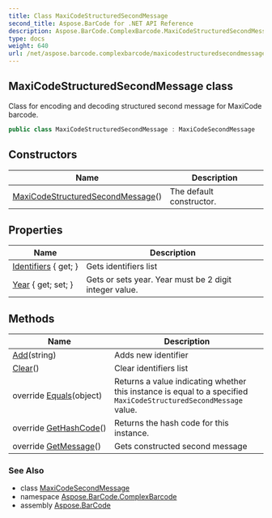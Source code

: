```yaml
---
title: Class MaxiCodeStructuredSecondMessage
second_title: Aspose.BarCode for .NET API Reference
description: Aspose.BarCode.ComplexBarcode.MaxiCodeStructuredSecondMessage class. Class for encoding and decoding structured second message for MaxiCode barcode
type: docs
weight: 640
url: /net/aspose.barcode.complexbarcode/maxicodestructuredsecondmessage/
---
```

## MaxiCodeStructuredSecondMessage class

Class for encoding and decoding structured second message for MaxiCode barcode.

```csharp
public class MaxiCodeStructuredSecondMessage : MaxiCodeSecondMessage
```

## Constructors

| Name | Description |
| --- | --- |
| [MaxiCodeStructuredSecondMessage](maxicodestructuredsecondmessage/)() | The default constructor. |

## Properties

| Name | Description |
| --- | --- |
| [Identifiers](../../aspose.barcode.complexbarcode/maxicodestructuredsecondmessage/identifiers/) { get; } | Gets identifiers list |
| [Year](../../aspose.barcode.complexbarcode/maxicodestructuredsecondmessage/year/) { get; set; } | Gets or sets year. Year must be 2 digit integer value. |

## Methods

| Name | Description |
| --- | --- |
| [Add](../../aspose.barcode.complexbarcode/maxicodestructuredsecondmessage/add/)(string) | Adds new identifier |
| [Clear](../../aspose.barcode.complexbarcode/maxicodestructuredsecondmessage/clear/)() | Clear identifiers list |
| override [Equals](../../aspose.barcode.complexbarcode/maxicodestructuredsecondmessage/equals/)(object) | Returns a value indicating whether this instance is equal to a specified `MaxiCodeStructuredSecondMessage` value. |
| override [GetHashCode](../../aspose.barcode.complexbarcode/maxicodestructuredsecondmessage/gethashcode/)() | Returns the hash code for this instance. |
| override [GetMessage](../../aspose.barcode.complexbarcode/maxicodestructuredsecondmessage/getmessage/)() | Gets constructed second message |

### See Also

* class [MaxiCodeSecondMessage](../maxicodesecondmessage/)
* namespace [Aspose.BarCode.ComplexBarcode](../../aspose.barcode.complexbarcode/)
* assembly [Aspose.BarCode](../../)



